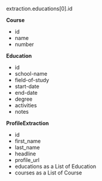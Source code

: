 

extraction.educations[0].id

**Course**
   - id
   - name
   - number

**Education**
   - id
   - school-name
   - field-of-study
   - start-date
   - end-date
   - degree
   - activities
   - notes 

**ProfileExtraction**
   - id
   - first\_name
   - last\_name
   - headline
   - profile\_url
   - educations as a List of Education 
   - courses as a List of Course
